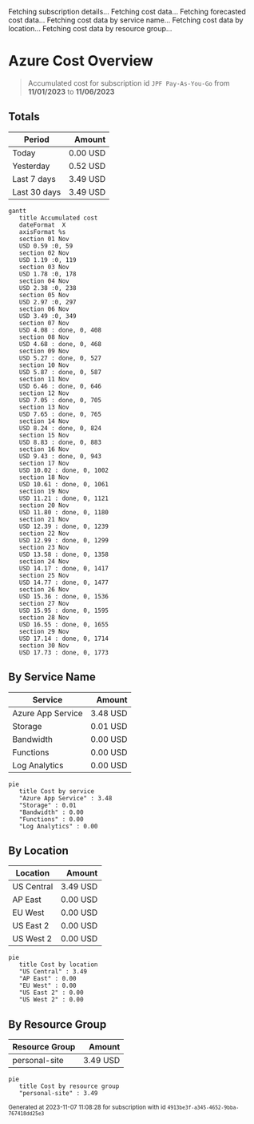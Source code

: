 Fetching subscription details...
Fetching cost data...
Fetching forecasted cost data...
Fetching cost data by service name...
Fetching cost data by location...
Fetching cost data by resource group...
# Azure Cost Overview

> Accumulated cost for subscription id `JPF Pay-As-You-Go` from **11/01/2023** to **11/06/2023**

## Totals

|Period|Amount|
|---|---:|
|Today|0.00 USD|
|Yesterday|0.52 USD|
|Last 7 days|3.49 USD|
|Last 30 days|3.49 USD|

```mermaid
gantt
   title Accumulated cost
   dateFormat  X
   axisFormat %s
   section 01 Nov
   USD 0.59 :0, 59
   section 02 Nov
   USD 1.19 :0, 119
   section 03 Nov
   USD 1.78 :0, 178
   section 04 Nov
   USD 2.38 :0, 238
   section 05 Nov
   USD 2.97 :0, 297
   section 06 Nov
   USD 3.49 :0, 349
   section 07 Nov
   USD 4.08 : done, 0, 408
   section 08 Nov
   USD 4.68 : done, 0, 468
   section 09 Nov
   USD 5.27 : done, 0, 527
   section 10 Nov
   USD 5.87 : done, 0, 587
   section 11 Nov
   USD 6.46 : done, 0, 646
   section 12 Nov
   USD 7.05 : done, 0, 705
   section 13 Nov
   USD 7.65 : done, 0, 765
   section 14 Nov
   USD 8.24 : done, 0, 824
   section 15 Nov
   USD 8.83 : done, 0, 883
   section 16 Nov
   USD 9.43 : done, 0, 943
   section 17 Nov
   USD 10.02 : done, 0, 1002
   section 18 Nov
   USD 10.61 : done, 0, 1061
   section 19 Nov
   USD 11.21 : done, 0, 1121
   section 20 Nov
   USD 11.80 : done, 0, 1180
   section 21 Nov
   USD 12.39 : done, 0, 1239
   section 22 Nov
   USD 12.99 : done, 0, 1299
   section 23 Nov
   USD 13.58 : done, 0, 1358
   section 24 Nov
   USD 14.17 : done, 0, 1417
   section 25 Nov
   USD 14.77 : done, 0, 1477
   section 26 Nov
   USD 15.36 : done, 0, 1536
   section 27 Nov
   USD 15.95 : done, 0, 1595
   section 28 Nov
   USD 16.55 : done, 0, 1655
   section 29 Nov
   USD 17.14 : done, 0, 1714
   section 30 Nov
   USD 17.73 : done, 0, 1773
```

## By Service Name

|Service|Amount|
|---|---:|
|Azure App Service|3.48 USD|
|Storage|0.01 USD|
|Bandwidth|0.00 USD|
|Functions|0.00 USD|
|Log Analytics|0.00 USD|

```mermaid
pie
   title Cost by service
   "Azure App Service" : 3.48
   "Storage" : 0.01
   "Bandwidth" : 0.00
   "Functions" : 0.00
   "Log Analytics" : 0.00
```

## By Location

|Location|Amount|
|---|---:|
|US Central|3.49 USD|
|AP East|0.00 USD|
|EU West|0.00 USD|
|US East 2|0.00 USD|
|US West 2|0.00 USD|

```mermaid
pie
   title Cost by location
   "US Central" : 3.49
   "AP East" : 0.00
   "EU West" : 0.00
   "US East 2" : 0.00
   "US West 2" : 0.00
```

## By Resource Group

|Resource Group|Amount|
|---|---:|
|personal-site|3.49 USD|

```mermaid
pie
   title Cost by resource group
   "personal-site" : 3.49
```

<sup>Generated at 2023-11-07 11:08:28 for subscription with id `4913be3f-a345-4652-9bba-767418dd25e3`</sup>
